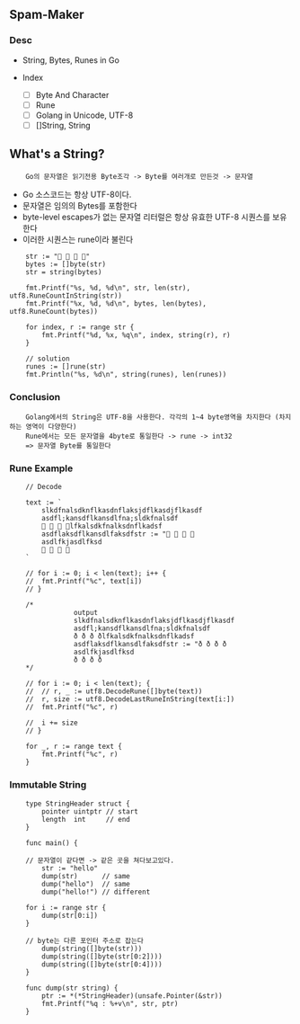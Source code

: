 ## Spam-Maker

### Desc 
- String, Bytes, Runes in Go

- Index
	- [ ] Byte And Character
	- [ ] Rune
	- [ ] Golang in Unicode, UTF-8
	- [ ] []String, String

## What's a String?

```
	Go의 문자열은 읽기전용 Byte조각 -> Byte를 여러개로 만든것 -> 문자열
```

- Go 소스코드는 항상 UTF-8이다.
- 문자열은 임의의 Bytes를 포함한다
- byte-level escapes가 없는 문자열 리터럴은 항상 유효한 UTF-8 시퀀스를 보유한다
- 이러한 시퀀스는 rune이라 불린다

```
	str := "🏓 🏓 🏓 🏓"
	bytes := []byte(str)
	str = string(bytes)

	fmt.Printf("%s, %d, %d\n", str, len(str), utf8.RuneCountInString(str))
	fmt.Printf("%x, %d, %d\n", bytes, len(bytes), utf8.RuneCount(bytes))

	for index, r := range str {
		fmt.Printf("%d, %x, %q\n", index, string(r), r)
	}

	// solution
	runes := []rune(str)
	fmt.Println("%s, %d\n", string(runes), len(runes))
```

### Conclusion

```
	Golang에서의 String은 UTF-8을 사용한다. 각각의 1~4 byte영역을 차지한다 (차지하는 영역이 다양한다)
	Rune에서는 모든 문자열을 4byte로 통일한다 -> rune -> int32
	=> 문자열 Byte를 통일한다
```

### Rune Example

```
	// Decode

	text := `
		slkdfnalsdknflkasdnflaksjdflkasdjflkasdf
		asdfl;kansdflkansdlfna;sldkfnalsdf
		🏓 🏓 🏓 🏓lfkalsdkfnalksdnflkadsf
		asdflaksdflkansdlfaksdfstr := "🏓 🏓 🏓 🏓
		asdlfkjasdlfksd
		🏓 🏓 🏓 🏓
	`
 
	// for i := 0; i < len(text); i++ {
	// 	fmt.Printf("%c", text[i])
	// }

	/*
				output
				slkdfnalsdknflkasdnflaksjdflkasdjflkasdf
		        asdfl;kansdflkansdlfna;sldkfnalsdf
		        ð ð ð ðlfkalsdkfnalksdnflkadsf
		        asdflaksdflkansdlfaksdfstr := "ð ð ð ð
		        asdlfkjasdlfksd
		        ð ð ð ð
	*/

	// for i := 0; i < len(text); {
	// 	// r, _ := utf8.DecodeRune([]byte(text))
	// 	r, size := utf8.DecodeLastRuneInString(text[i:])
	// 	fmt.Printf("%c", r)

	// 	i += size
	// }

	for _, r := range text {
		fmt.Printf("%c", r)
	}
```

### Immutable String

```
	type StringHeader struct {
		pointer uintptr // start
		length  int     // end
	}
	
	func main() {

	// 문자열이 같다면 -> 같은 곳을 쳐다보고있다.
		str := "hello"
		dump(str)      // same
		dump("hello")  // same
		dump("hello!") // different

	for i := range str {
		dump(str[0:i])
	}

	// byte는 다른 포인터 주소로 잡는다
		dump(string([]byte(str)))
		dump(string([]byte(str[0:2])))
		dump(string([]byte(str[0:4])))
	}

	func dump(str string) {
		ptr := *(*StringHeader)(unsafe.Pointer(&str))
		fmt.Printf("%q : %+v\n", str, ptr)
	}

```